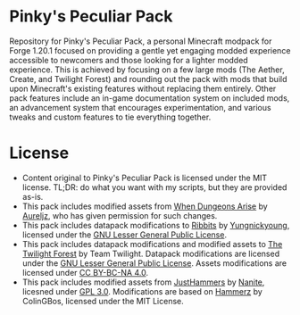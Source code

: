 # Pinky's Peculiar Pack

Repository for Pinky's Peculiar Pack, a personal Minecraft modpack for Forge 1.20.1 focused on providing a gentle yet engaging modded experience accessible to newcomers and those looking for a lighter modded experience. This is achieved by focusing on a few large mods (The Aether, Create, and Twilight Forest) and rounding out the pack with mods that build upon Minecraft's existing features without replacing them entirely. Other pack features include an in-game documentation system on included mods, an advancement system that encourages experimentation, and various tweaks and custom features to tie everything together.

# License

* Content original to Pinky's Peculiar Pack is licensed under the MIT license. TL;DR: do what you want with my scripts, but they are provided as-is.
* This pack includes modified assets from [When Dungeons Arise](https://www.curseforge.com/minecraft/mc-mods/when-dungeons-arise) by [Aureljz](https://www.curseforge.com/members/aureljz/), who has given permission for such changes.
* This pack includes datapack modifications to [Ribbits](https://github.com/yungnickyoung/Ribbits) by [Yungnickyoung](https://github.com/yungnickyoung/), licensed under the [GNU Lesser General Public License](https://github.com/yungnickyoung/Ribbits).
* This pack includes datapack modifications and modified assets to [The Twilight Forest](https://github.com/TeamTwilight/twilightforest) by Team Twilight. Datapack modifications are licensed under the [GNU Lesser General Public License](https://github.com/TeamTwilight/twilightforest/blob/1.21.x/LICENSE). Assets modifications are licensed under [CC BY-BC-NA 4.0](https://github.com/TeamTwilight/twilightforest/blob/1.21.x/ASSET_LICENSE).
* This pack includes modified assets from [JustHammers](https://github.com/Nanite/JustHammers) by [Nanite](https://github.com/nanite), licesned under [GPL 3.0](https://github.com/Nanite/JustHammers?tab=GPL-3.0-1-ov-file#readme). Modifications are based on [Hammerz](https://github.com/ColinGBos/Hammerz) by ColinGBos, licensed under the MIT License.
